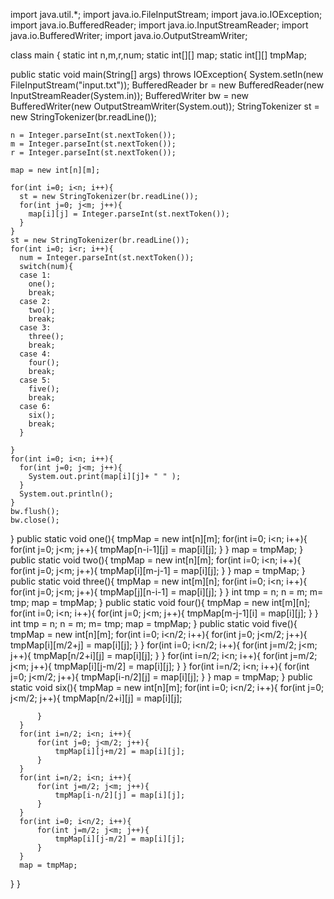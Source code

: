 import java.util.*;
import java.io.FileInputStream;
import java.io.IOException;
import java.io.BufferedReader;
import java.io.InputStreamReader;
import java.io.BufferedWriter;
import java.io.OutputStreamWriter;

class main { 
  static int n,m,r,num;
  static int[][] map;
  static int[][] tmpMap;

  public static void main(String[] args) throws IOException{
    System.setIn(new FileInputStream("input.txt"));
    BufferedReader br = new BufferedReader(new InputStreamReader(System.in));
    BufferedWriter bw = new BufferedWriter(new OutputStreamWriter(System.out));
    StringTokenizer st = new StringTokenizer(br.readLine());

    n = Integer.parseInt(st.nextToken());
    m = Integer.parseInt(st.nextToken());
    r = Integer.parseInt(st.nextToken());

    map = new int[n][m];

    for(int i=0; i<n; i++){
      st = new StringTokenizer(br.readLine());
      for(int j=0; j<m; j++){
        map[i][j] = Integer.parseInt(st.nextToken());
      }
    }
    st = new StringTokenizer(br.readLine());
    for(int i=0; i<r; i++){
      num = Integer.parseInt(st.nextToken());
      switch(num){
      case 1:
        one();
        break;
      case 2:
        two();
        break;
      case 3:
        three();
        break;
      case 4:
        four();
        break;
      case 5:
        five();
        break;
      case 6:
        six();
        break;
      }

    }
    for(int i=0; i<n; i++){
      for(int j=0; j<m; j++){
        System.out.print(map[i][j]+ " " );
      }
      System.out.println();
    }
    bw.flush();
    bw.close();
  }
  public static void one(){
      tmpMap = new int[n][m];
      for(int i=0; i<n; i++){
          for(int j=0; j<m; j++){
              tmpMap[n-i-1][j] = map[i][j];
          }
      }
      map = tmpMap;
  }
  public static void two(){
      tmpMap = new int[n][m];
      for(int i=0; i<n; i++){
          for(int j=0; j<m; j++){
             tmpMap[i][m-j-1] = map[i][j];
          }
      }
      map = tmpMap;
  }
  public static void three(){
      tmpMap = new int[m][n];
      for(int i=0; i<n; i++){
          for(int j=0; j<m; j++){
              tmpMap[j][n-i-1] =  map[i][j];
          }
      }
      int tmp = n;
      n = m;
      m= tmp;
      map = tmpMap;
  }
  public static void four(){
      tmpMap = new int[m][n];
      for(int i=0; i<n; i++){
          for(int j=0; j<m; j++){
              tmpMap[m-j-1][i] =  map[i][j];
          }
      }
      int tmp = n;
      n = m;
      m= tmp;
      map = tmpMap;
  }
  public static void five(){
      tmpMap = new int[n][m];
      for(int i=0; i<n/2; i++){
          for(int j=0; j<m/2; j++){
              tmpMap[i][m/2+j] = map[i][j];
          }
      }
      for(int i=0; i<n/2; i++){
          for(int j=m/2; j<m; j++){
              tmpMap[n/2+i][j] = map[i][j];
          }
      }
      for(int i=n/2; i<n; i++){
          for(int j=m/2; j<m; j++){
              tmpMap[i][j-m/2] = map[i][j];
          }
      }
      for(int i=n/2; i<n; i++){
          for(int j=0; j<m/2; j++){
              tmpMap[i-n/2][j] = map[i][j];
          }
      }
      map = tmpMap;
  }
  public static void six(){
      tmpMap = new int[n][m];
      for(int i=0; i<n/2; i++){
          for(int j=0; j<m/2; j++){
              tmpMap[n/2+i][j] = map[i][j];

          }
      }
      for(int i=n/2; i<n; i++){
          for(int j=0; j<m/2; j++){
              tmpMap[i][j+m/2] = map[i][j];
          }
      }
      for(int i=n/2; i<n; i++){
          for(int j=m/2; j<m; j++){
              tmpMap[i-n/2][j] = map[i][j];
          }
      }
      for(int i=0; i<n/2; i++){
          for(int j=m/2; j<m; j++){
              tmpMap[i][j-m/2] = map[i][j];
          }
      }
      map = tmpMap;
  }
}

